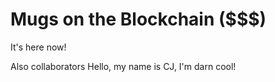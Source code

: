 # Mugs on the Blockchain ($$$)

It's here now!

Also collaborators
Hello, my name is CJ, I'm darn cool!
